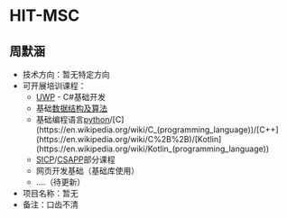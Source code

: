 # HIT-MSC

## 周默涵

- 技术方向：暂无特定方向
- 可开展培训课程：
  - [UWP](https://en.wikipedia.org/wiki/Universal_Windows_Platform) - C#基础开发
  - 基础[数据结构及算法](https://www.amazon.cn/%E8%AE%A1%E7%AE%97%E6%9C%BA%E7%A7%91%E5%AD%A6%E4%B8%9B%E4%B9%A6-%E7%AE%97%E6%B3%95-C%E8%AF%AD%E8%A8%80%E5%AE%9E%E7%8E%B0-%E5%9F%BA%E7%A1%80%E7%9F%A5%E8%AF%86-%E6%95%B0%E6%8D%AE%E7%BB%93%E6%9E%84-%E6%8E%92%E5%BA%8F%E5%8F%8A%E6%90%9C%E7%B4%A2-%E5%A1%9E%E5%A5%87%E5%A8%81%E5%85%8B/dp/B002T9VGK8/ref=sr_1_1?s=books&ie=UTF8&qid=1497369466&sr=1-1&keywords=Algorithm+in+C)
  - 基础编程语言[python](https://en.wikipedia.org/wiki/Python_(programming_language))/[C](https://en.wikipedia.org/wiki/C_(programming_language))/[C++](https://en.wikipedia.org/wiki/C%2B%2B)/[Kotlin](https://en.wikipedia.org/wiki/Kotlin_(programming_language))
  - [SICP](https://mitpress.mit.edu/sicp/)/[CSAPP](http://www.csapp.cs.cmu.edu/)部分课程
  - 网页开发基础（基础库使用）
  - ....（待更新）
- 项目名称：暂无
- 备注：口齿不清
